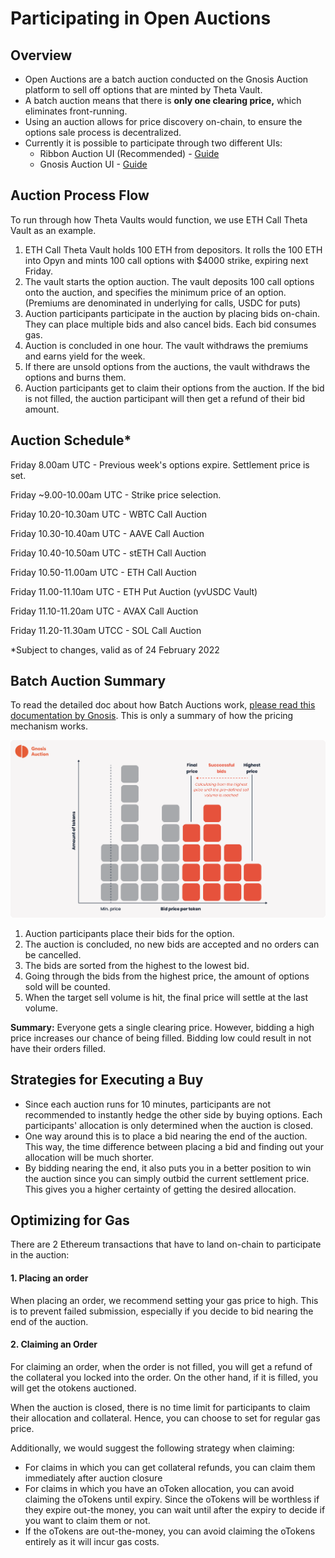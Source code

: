 # Participating in Open Auctions

## Overview

* Open Auctions are a batch auction conducted on the Gnosis Auction platform to sell off options that are minted by Theta Vault.
* A batch auction means that there is **only one clearing price,** which eliminates front-running.&#x20;
* Using an auction allows for price discovery on-chain, to ensure the options sale process is decentralized.
* Currently it is possible to participate through two different UIs:
  * Ribbon Auction UI (Recommended) - [Guide](participating-through-ribbon-ui.md)
  * Gnosis Auction UI - [Guide](participating-through-gnosis-ui.md)

## Auction Process Flow

To run through how Theta Vaults would function, we use ETH Call Theta Vault as an example.

1. ETH Call Theta Vault holds 100 ETH from depositors. It rolls the 100 ETH into Opyn and mints 100 call options with $4000 strike, expiring next Friday.
2. The vault starts the option auction. The vault deposits 100 call options onto the auction, and specifies the minimum price of an option. (Premiums are denominated in underlying for calls, USDC for puts)
3. Auction participants participate in the auction by placing bids on-chain. They can place multiple bids and also cancel bids. Each bid consumes gas.
4. Auction is concluded in one hour. The vault withdraws the premiums and earns yield for the week.
5. If there are unsold options from the auctions, the vault withdraws the options and burns them.
6. Auction participants get to claim their options from the auction. If the bid is not filled, the auction participant will then get a refund of their bid amount.

## Auction Schedule\*

Friday 8.00am UTC - Previous week's options expire. Settlement price is set.

Friday \~9.00-10.00am UTC - Strike price selection.

Friday 10.20-10.30am UTC - WBTC Call Auction

Friday 10.30-10.40am UTC - AAVE Call Auction

Friday 10.40-10.50am UTC - stETH Call Auction

Friday 10.50-11.00am UTC - ETH Call Auction

Friday 11.00-11.10am UTC - ETH Put Auction (yvUSDC Vault)

Friday 11.10-11.20am UTC - AVAX Call Auction

Friday 11.20-11.30am UTCC - SOL Call Auction



\*Subject to changes, valid as of 24 February 2022

## Batch Auction Summary

To read the detailed doc about how Batch Auctions work, [please read this documentation by Gnosis](https://gnosis-auction.eth.link/#/docs/batch-auctions). This is only a summary of how the pricing mechanism works.

![](<../../.gitbook/assets/untitled-1- (1).png>)

1. Auction participants place their bids for the option.
2. The auction is concluded, no new bids are accepted and no orders can be cancelled.
3. The bids are sorted from the highest to the lowest bid.
4. Going through the bids from the highest price, the amount of options sold will be counted.
5. When the target sell volume is hit, the final price will settle at the last volume.

**Summary:** Everyone gets a single clearing price. However, bidding a high price increases our chance of being filled. Bidding low could result in not have their orders filled.

## Strategies for Executing a Buy

* Since each auction runs for 10 minutes, participants are not recommended to instantly hedge the other side by buying options. Each participants' allocation is only determined when the auction is closed.
* One way around this is to place a bid nearing the end of the auction. This way, the time difference between placing a bid and finding out your allocation will be much shorter.
* By bidding nearing the end, it also puts you in a better position to win the auction since you can simply outbid the current settlement price. This gives you a higher certainty of getting the desired allocation.

## Optimizing for Gas

There are 2 Ethereum transactions that have to land on-chain to participate in the auction:

#### 1. Placing an order

When placing an order, we recommend setting your gas price to high. This is to prevent failed submission, especially if you decide to bid nearing the end of the auction.

#### 2. Claiming an Order

For claiming an order, when the order is not filled, you will get a refund of the collateral you locked into the order. On the other hand, if it is filled, you will get the otokens auctioned.

When the auction is closed, there is no time limit for participants to claim their allocation and collateral. Hence, you can choose to set for regular gas price.

Additionally, we would suggest the following strategy when claiming:

* For claims in which you can get collateral refunds, you can claim them immediately after auction closure
* For claims in which you have an oToken allocation, you can avoid claiming the oTokens until expiry. Since the oTokens will be worthless if they expire out-the money, you can wait until after the expiry to decide if you want to claim them or not.
* If the oTokens are out-the-money, you can avoid claiming the oTokens entirely as it will incur gas costs.

